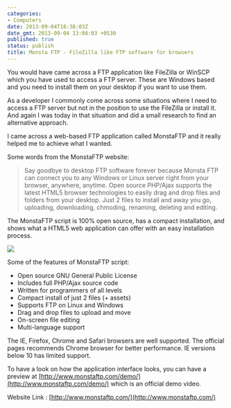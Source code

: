```yaml
---
categories:
- Computers
date: 2013-09-04T18:38:03Z
date_gmt: 2013-09-04 13:08:03 +0530
published: true
status: publish
title: Monsta FTP - FileZilla like FTP software for browsers
---
```


You would have came across a FTP application like FileZilla or WinSCP which you have used to access a FTP server. These are Windows based and you need to install them on your desktop if you want to use them.

As a developer I commonly come across some situations where I need to access a FTP server but not in the position to use the FileZilla or install it. And again I was today in that situation and did a small research to find an alternative approach.

I came across a web-based FTP application called MonstaFTP and it really helped me to achieve what I wanted.

Some words from the MonstaFTP website:

> Say goodbye to desktop FTP software forever because Monsta FTP can connect you to any Windows or Linux server right from your browser, anywhere, anytime. Open source PHP/Ajax supports the latest HTML5 browser technologies to easily drag and drop files and folders from your desktop. Just 2 files to install and away you go, uploading, downloading, chmoding, renaming, deleting and editing.

The MonstaFTP script is 100% open source, has a compact installation, and shows what a HTML5 web application can offer with an easy installation process.

<a href="/uploads/monsta.jpg"><img src="/uploads/monsta.jpg"></a>
 
Some of the features of MonstaFTP script:
- Open source GNU General Public License
- Includes full PHP/Ajax source code
- Written for programmers of all levels
- Compact install of just 2 files (+ assets)
- Supports FTP on Linux and Windows
- Drag and drop files to upload and move
- On-screen file editing
- Multi-language support

The IE, Firefox, Chrome and Safari browsers are well supported. The official pages recommends Chrome browser for better performance. IE versions below 10 has limited support.

To have a look on how the application interface looks, you can have a preview at [http://www.monstaftp.com/demo/](http://www.monstaftp.com/demo/) which is an official demo video.

Website Link : [http://www.monstaftp.com/](http://www.monstaftp.com/)
